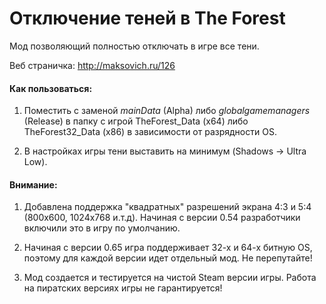 # Отключение теней в The Forest

Мод позволяющий полностью отключать в игре все тени.

Веб страничка: http://maksovich.ru/126

#### Как пользоваться:

1. Поместить с заменой *mainData* (Alpha) либо *globalgamemanagers* (Release) в папку с игрой TheForest_Data (x64) либо TheForest32_Data (x86) в зависимости от разрядности OS.

2. В настройках игры тени выставить на минимум (Shadows → Ultra Low).

#### Внимание:

1. Добавлена поддержка "квадратных" разрешений экрана 4:3 и 5:4 (800x600, 1024x768 и.т.д).
Начиная с версии 0.54 разработчики включили это в игру по умолчанию.

2. Начиная с версии 0.65 игра поддерживает 32-х и 64-х битную OS, поэтому для каждой версии идет отдельный мод.
Не перепутайте!

3. Мод создается и тестируется на чистой Steam версии игры.
Работа на пиратских версиях игры не гарантируется!

